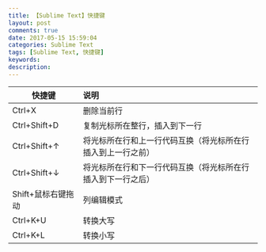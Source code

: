 ```yaml
---
title: 【Sublime Text】快捷键
layout: post
comments: true
date: 2017-05-15 15:59:04
categories: Sublime Text
tags: [Sublime Text, 快捷键]
keywords:
description:
---
```

| 快捷键                    | 说明                                                         |
| ------------------------- | :---------------------------------------------               |
| Ctrl+X                    | 删除当前行                                                   |
| Ctrl+Shift+D              | 复制光标所在整行，插入到下一行                               |
| Ctrl+Shift+↑              | 将光标所在行和上一行代码互换（将光标所在行插入到上一行之前） |
| Ctrl+Shift+↓              | 将光标所在行和下一行代码互换（将光标所在行插入到下一行之后） |
| Shift+鼠标右键拖动        | 列编辑模式                                                   |
| Ctrl+K+U                  | 转换大写                                                     |
| Ctrl+K+L                  | 转换小写                                                     |